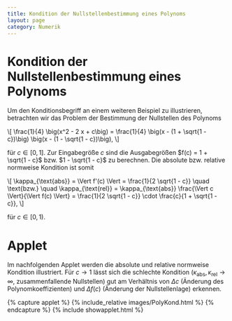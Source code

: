 ```yaml
---
title: Kondition der Nullstellenbestimmung eines Polynoms
layout: page
category: Numerik
---
```


# Kondition der Nullstellenbestimmung eines Polynoms
Um den Konditionsbegriff an einem weiteren Beispiel zu illustrieren, betrachten wir das Problem der Bestimmung der Nullstellen des Polynoms

\\[
  \frac{1}{4} \big(x^2 - 2 x + c\big) = \frac{1}{4} \big(x - (1 + \sqrt{1 - c})\big) \big(x - (1 - \sqrt{1 - c})\big),
\\]

für $c \in [0, 1]$. Zur Eingabegröße $c$ sind die Ausgabegrößen $f(c) = 1 + \sqrt{1 - c}$ bzw. $1 - \sqrt{1 - c}$ zu berechnen.
Die absolute bzw. relative normweise Kondition ist somit

\\[
  \kappa_{\text{abs}} = \Vert f'(c) \Vert = \frac{1}{2 \sqrt{1 - c}} \quad \text{bzw.} \quad \kappa_{\text{rel}} = \kappa_{\text{abs}} \frac{\Vert c \Vert}{\Vert f(c) \Vert} = \frac{1}{2 \sqrt{1 - c}} \cdot \frac{c}{1 + \sqrt{1 - c}},
\\]

für $c \in [0, 1)$.

# Applet
Im nachfolgenden Applet werden die absolute und relative normweise Kondition illustriert. Für $c \to 1$ lässt sich die schlechte Kondition
($\kappa_{\text{abs}}, \kappa_{\text{rel}} \to \infty$, zusammenfallende Nullstellen) gut am
Verhältnis von $\Delta c$ (Änderung des Polynomkoeffizienten) und $\Delta f(c)$ (Änderung der Nullstellenlage) erkennen.




{% capture applet %} {% include_relative images/PolyKond.html %} {% endcapture %}
{% include showapplet.html %}
